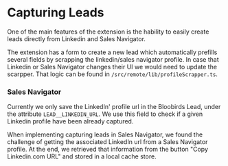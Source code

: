 Capturing Leads
===============

One of the main features of the extension is the hability to easily create leads directly from Linkedin and Sales Navigator.

The extension has a form to create a new lead which automatically prefills several fields by scrapping the linkedin/sales navigator profile. In case that Linkedin or Sales Navigator changes their UI we would need to update the scarpper. That logic can be found in `/src/remote/lib/profileScrapper.ts`.

### Sales Navigator

Currently we only save the LinkedIn' profile url in the Bloobirds Lead, under the attribute `LEAD__LINKEDIN_URL`. We use this field to check if a given Linkedin profile have been already captured.

When implementing capturing leads in Sales Navigator, we found the challenge of getting the associated LinkedIn url from a Sales Navigator profile. At the end, we retrieved that information from the button "Copy Linkedin.com URL" and stored in a local cache store.
